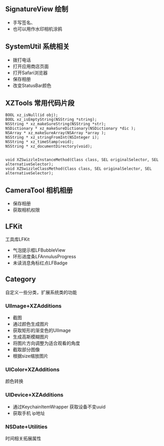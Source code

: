 ## SignatureView 绘制

- 手写签名、
- 也可以用作水印相机涂鸦

## SystemUtil 系统相关

- 拨打电话
- 打开应用商店页面
- 打开Safari浏览器
- 保存相册
- 改变StatusBar颜色

## XZTools 常用代码片段

```
BOOL xz_isNull(id obj);
BOOL xz_isEmptyString(NSString *string);
NSString * xz_makeSureString(NSString *str);
NSDictionary * xz_makeSureDictionary(NSDictionary *dic );
NSArray * xz_makeSureArray(NSArray *array );
NSString * xz_stringFromInt(NSInteger i);
NSString * xz_timeStamp(void);
NSString * xz_documentDirectory(void);


void XZSwizzleInstanceMethod(Class class, SEL originalSelector, SEL alternativeSelector);
void XZSwizzleClassMethod(Class class, SEL originalSelector, SEL alternativeSelector);
```

## CameraTool 相机相册

- 保存相册
- 获取相机权限

## LFKit

工具库LFKit

- 气泡提示框LFBubbleView
- 环形进度条LFAnnulusProgress
- 未读消息角标红点LFBadge

## Category

自定义一些分类，扩展系统类的功能

### UIImage+XZAdditions

- 截图
- 通过颜色生成图片
- 获取矩形的渐变色的UIImage
- 生成高斯模糊图片
- 将图片方向调整为适合观看的角度
- 截取部分图像
- 根据size缩放图片

### UIColor+XZAdditions

颜色转换

### UIDevice+XZAdditions

- 通过KeychainItemWrapper 获取设备不变uuid
- 获取手机 ip地址

### NSDate+Utilities

时间相关拓展属性
